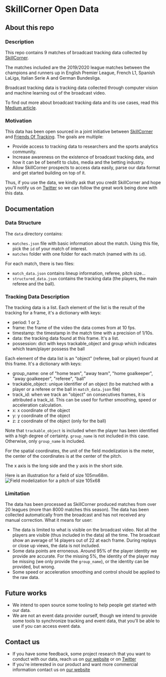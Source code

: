 # SkillCorner Open Data

## About this repo

### Description

This repo contains 9 matches of broadcast tracking data collected by [SkillCorner](https://skillcorner.com).

The matches included are the 2019/2020 league matches between the champions and runners up in English Premier League, French L1, Spanish LaLiga, Italian Serie A and German Bundesliga.

Broadcast tracking data is tracking data collected through computer vision and machine learning out of the broadcast video.

To find out more about broadcast tracking data and its use cases, read this [Medium article](https://medium.com/skillcorner/a-new-world-of-performance-insight-from-video-tracking-technology-f0d7c0deb767).

### Motivation

This data has been open sourced in a joint initiative between [SkillCorner](https://skillcorner.com) and [Friends Of Tracking](https://www.youtube.com/channel/UCUBFJYcag8j2rm_9HkrrA7w). The goals are multiple:
* Provide access to tracking data to researchers and the sports analytics community.
* Increase awareness on the existence of broadcast tracking data, and how it can be of benefit to clubs, media and the betting industry.
* Allow SkillCorner prospects to access data easily, parse our data format and get started building on top of it.

Thus, if you use the data, we kindly ask that you credit SkillCorner and hope you'll notify us on [Twitter](https://twitter.com/skillcorner) so we can follow the great work being done with this data.

## Documentation

### Data Structure

The `data` directory contains:

* `matches.json` file with basic information about the match. Using this file, pick the `id` of your match of interest.
* `matches` folder with one folder for each match (named with its `id`).

For each match, there is two files:

* `match_data.json` contains lineup information, referee, pitch size...
* `structured_data.json` contains the tracking data (the players, the main referee and the ball).

### Tracking Data Description

The tracking data is a list. Each element of the list is the result of the tracking for a frame, it's a dictionary with keys:

* period: 1 or 2.
* frame: the frame of the video the data comes from at 10 fps.
* timestamp: the timestamp in the match time with a precision of 1/10s.
* data: the tracking data found at this frame. It's a list.
* possession: dict with keys trackable_object and group which indicates which team/player possess the ball

Each element of the data list is an "object" (referee, ball or player) found at this frame. It's a dictionary with keys:

* group_name: one of "home team", "away team", "home goalkeeper", "away goalkeeper", "referee", "ball"
* trackable_object: unique identifier of an object (to be matched with a player or a referee or the ball in `match_data.json` file)
* track_id: when we track an "object" on consecutives frames, it is attributed a track_id. This can be used for further smoothing, speed or acceleration calculation.
* x: x coordinate of the object
* y: y coordinate of the object
* z: z coordinate of the object (only for the ball)

Note that `trackable_object` is included when the player has been identified with a high degree of certainty. `group_name` is not included in this case. Otherwise, only `group_name` is included.

For the spatial coordinates, the unit of the field modelization is the meter, the center of the coordinates is at the center of the pitch.

The x axis is the long side and the y axis in the short side.

Here is an illustration for a field of size 105mx68m.
![Field modelization for a pitch of size 105x68](../resources/field.jpg)

### Limitation

The data has been processed as SkillCorner produced matches from over 20 leagues (more than 8000 matches this season). The data has been collected automatically from the broadcast and has not received any manual correction. What it means for user:

* The data is limited to what is visible on the broadcast video. Not all the players are visible (thus included in the data) all the time. The broadcast show an average of 14 players out of 22 at each frame. During replays or close up views, the data is not included.
* Some data points are erroneous. Around 95% of the player identity we provide are accurate. For the missing 5%, the identity of the player may be missing (we only provide the `group_name`), or the identity can be provided, but wrong.
* Some speed or acceleration smoothing and control should be applied to the raw data.

## Future works

* We intend to open source some tooling to help people get started with our data.
* We are not an event data provider ourself, though we intend to provide some tools to synchronize tracking and event data, that you'll be able to use if you can access event data.

## Contact us

* If you have some feedback, some project research that you want to conduct with our data, reach us on [our website](https://skillcorner.com/#contact-section) or on [Twitter](https://twitter.com/skillcorner)
* If you're interested in our product and want more commercial information contact us on [our website](https://skillcorner.com/#contact-section)
